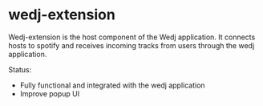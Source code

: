 # wedj-extension

Wedj-extension is the host component of the Wedj application. It connects hosts to spotify and receives incoming tracks from users through the wedj application. 

Status: 
- Fully functional and integrated with the wedj application
- Improve popup UI
